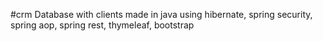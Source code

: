 #crm
Database with clients made in java using hibernate, spring security, spring aop, spring rest, thymeleaf, bootstrap
